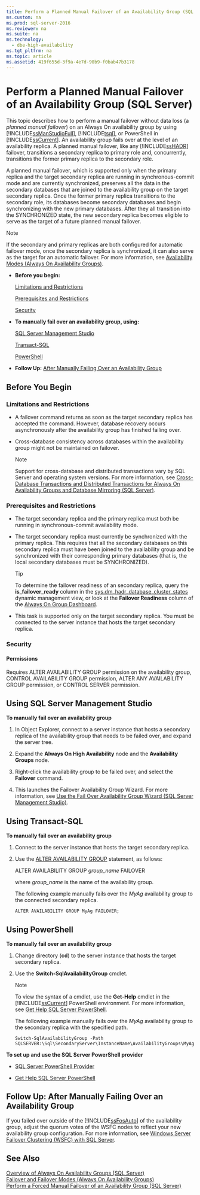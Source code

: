 ```yaml
---
title: Perform a Planned Manual Failover of an Availability Group (SQL Server)
ms.custom: na
ms.prod: sql-server-2016
ms.reviewer: na
ms.suite: na
ms.technology: 
  - dbe-high-availability
ms.tgt_pltfrm: na
ms.topic: article
ms.assetid: 419f655d-3f9a-4e7d-90b9-f0bab47b3178
---
```

# Perform a Planned Manual Failover of an Availability Group (SQL Server)
  This topic describes how to perform a manual failover without data loss (a *planned manual failover*) on an Always On availability group by using [!INCLUDE[ssManStudioFull](../../Topics/TopicNameContainA/includes/ssManStudioFull_md.md)], [!INCLUDE[tsql](../../Topics/TopicNameContainA/includes/tsql_md.md)], or PowerShell in [!INCLUDE[ssCurrent](../../Topics/TopicNameContainA/includes/ssCurrent_md.md)]. An availability group fails over at the level of an availability replica. A planned manual failover, like any [!INCLUDE[ssHADR](../../Topics/TopicNameContainA/includes/ssHADR_md.md)] failover, transitions a secondary replica to primary role and, concurrently, transitions the former primary replica to the secondary role.  
  
 A planned manual failover, which is supported only when the primary replica and the target secondary replica are running in synchronous-commit mode and are currently synchronized, preserves all the data in the secondary databases that are joined to the availability group on the target secondary replica. Once the former primary replica transitions to the secondary role, its databases become secondary databases and begin synchronizing with the new primary databases. After they all transition into the SYNCHRONIZED state, the new secondary replica becomes eligible to serve as the target of a future planned manual failover.  
  
> [!NOTE]  
>  If the secondary and primary replicas are both configured for automatic failover mode, once the secondary replica is synchronized, it can also serve as the target for an automatic failover. For more information, see [Availability Modes &#40;Always On Availability Groups&#41;](../../Topics/TopicNameNotContainA/Availability-Modes--Always-On-Availability-Groups-.md).  
  
-   **Before you begin:**  
  
     [Limitations and Restrictions](#Restrictions)  
  
     [Prerequisites and Restrictions](#Prerequisites)  
  
     [Security](#Security)  
  
-   **To manually fail over an availability group, using:**  
  
     [SQL Server Management Studio](#SSMSProcedure)  
  
     [Transact-SQL](#TsqlProcedure)  
  
     [PowerShell](#PowerShellProcedure)  
  
-   **Follow Up:**  [After Manually Failing Over an Availability Group](#FollowUp)  
  
##  <a name="BeforeYouBegin"></a> Before You Begin  
  
###  <a name="Restrictions"></a> Limitations and Restrictions  
  
-   A failover command returns as soon as the target secondary replica has accepted the command. However, database recovery occurs asynchronously after the availability group has finished failing over.  
  
-   Cross-database consistency across databases within the availability group might not be maintained on failover.  
  
    > [!NOTE]  
    >  Support for cross-database and distributed transactions vary by SQL Server and operating system versions. For more information, see [Cross-Database Transactions and Distributed Transactions for Always On Availability Groups and Database Mirroring &#40;SQL Server&#41;](../../Topics/TopicNameNotContainA/Cross-Database-Transactions-and-Distributed-Transactions-for-Always-On-Availability-Groups-and-Database-Mirroring--SQL-Server-.md).  
  
###  <a name="Prerequisites"></a> Prerequisites and Restrictions  
  
-   The target secondary replica and the primary replica must both be running in synchronous-commit availability mode.  
  
-   The target secondary replica must currently be synchronized with the primary replica. This requires that all the secondary databases on this secondary replica must have been joined to the availability group and be synchronized with their corresponding primary databases (that is, the local secondary databases must be SYNCHRONIZED).  
  
    > [!TIP]  
    >  To determine the failover readiness of an secondary replica, query the **is_failover_ready** column in the [sys.dm_hadr_database_cluster_states](../Topic/sys.dm_hadr_database_replica_cluster_states%20\(Transact-SQL\).md) dynamic management view, or look at the **Failover Readiness** column of the [Always On Group Dashboard](../../Topics/TopicNameNotContainA/Use-the-Always-On-Dashboard--SQL-Server-Management-Studio-.md).  
  
-   This task is supported only on the target secondary replica. You must be connected to the server instance that hosts the target secondary replica.  
  
###  <a name="Security"></a> Security  
  
####  <a name="Permissions"></a> Permissions  
 Requires ALTER AVAILABILITY GROUP permission on the availability group, CONTROL AVAILABILITY GROUP permission, ALTER ANY AVAILABILITY GROUP permission, or CONTROL SERVER permission.  
  
##  <a name="SSMSProcedure"></a> Using SQL Server Management Studio  
 **To manually fail over an availability group**  
  
1.  In Object Explorer, connect to a server instance that hosts a secondary replica of the availability group that needs to be failed over, and expand the server tree.  
  
2.  Expand the **Always On High Availability** node and the **Availability Groups** node.  
  
3.  Right-click the availability group to be failed over, and select the **Failover** command.  
  
4.  This launches the Failover Availability Group Wizard. For more information, see [Use the Fail Over Availability Group Wizard &#40;SQL Server Management Studio&#41;](../../Topics/TopicNameNotContainA/Use-the-Fail-Over-Availability-Group-Wizard--SQL-Server-Management-Studio-.md).  
  
##  <a name="TsqlProcedure"></a> Using Transact-SQL  
 **To manually fail over an availability group**  
  
1.  Connect to the server instance that hosts the target secondary replica.  
  
2.  Use the [ALTER AVAILABILITY GROUP](../Topic/ALTER%20AVAILABILITY%20GROUP%20\(Transact-SQL\).md) statement, as follows:  
  
     ALTER AVAILABILITY GROUP *group_name* FAILOVER  
  
     where *group_name* is the name of the availability group.  
  
     The following example manually fails over the *MyAg* availability group to the connected secondary replica.  
  
    ```  
    ALTER AVAILABILITY GROUP MyAg FAILOVER;  
    ```  
  
##  <a name="PowerShellProcedure"></a> Using PowerShell  
 **To manually fail over an availability group**  
  
1.  Change directory (**cd**) to the server instance that hosts the target secondary replica.  
  
2.  Use the **Switch-SqlAvailabilityGroup** cmdlet.  
  
    > [!NOTE]  
    >  To view the syntax of a cmdlet, use the **Get-Help** cmdlet in the [!INCLUDE[ssCurrent](../../Topics/TopicNameContainA/includes/ssCurrent_md.md)] PowerShell environment. For more information, see [Get Help SQL Server PowerShell](../../Topics/TopicNameNotContainA/Get-Help-SQL-Server-PowerShell.md).  
  
     The following example manually fails over the *MyAg* availability group to the secondary replica with the specified path.  
  
    ```  
    Switch-SqlAvailabilityGroup -Path SQLSERVER:\Sql\SecondaryServer\InstanceName\AvailabilityGroups\MyAg  
    ```  
  
 **To set up and use the SQL Server PowerShell provider**  
  
-   [SQL Server PowerShell Provider](../../Topics/TopicNameNotContainA/SQL-Server-PowerShell-Provider.md)  
  
-   [Get Help SQL Server PowerShell](../../Topics/TopicNameNotContainA/Get-Help-SQL-Server-PowerShell.md)  
  
##  <a name="FollowUp"></a> Follow Up: After Manually Failing Over an Availability Group  
 If you failed over outside of the [!INCLUDE[ssFosAuto](../../Topics/TopicNameContainA/includes/ssFosAuto_md.md)] of the availability group, adjust the quorum votes of the WSFC nodes to reflect your new availability group configuration. For more information, see [Windows Server Failover Clustering &#40;WSFC&#41; with SQL Server](../../Topics/TopicNameNotContainA/Windows-Server-Failover-Clustering--WSFC--with-SQL-Server.md).  
  
## See Also  
 [Overview of Always On Availability Groups &#40;SQL Server&#41;](../../Topics/TopicNameNotContainA/Overview-of-Always-On-Availability-Groups--SQL-Server-.md)   
 [Failover and Failover Modes &#40;Always On Availability Groups&#41;](../../Topics/TopicNameNotContainA/Failover-and-Failover-Modes--Always-On-Availability-Groups-.md)   
 [Perform a Forced Manual Failover of an Availability Group &#40;SQL Server&#41;](../../Topics/TopicNameContainA/Perform-a-Forced-Manual-Failover-of-an-Availability-Group--SQL-Server-.md)  
  
  